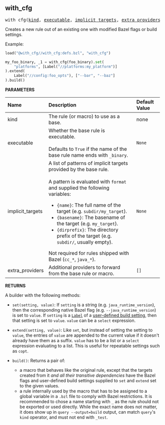 <!-- Generated with Stardoc: http://skydoc.bazel.build -->



<a id="with_cfg"></a>

## with_cfg

<pre>
with_cfg(<a href="#with_cfg-kind">kind</a>, <a href="#with_cfg-executable">executable</a>, <a href="#with_cfg-implicit_targets">implicit_targets</a>, <a href="#with_cfg-extra_providers">extra_providers</a>)
</pre>

Creates a new rule out of an existing one with modified Bazel flags or build settings.

Example:
```python
load("@with_cfg//with_cfg:defs.bzl", "with_cfg")

my_foo_binary, _1 = with_cfg(foo_binary).set(
    "platforms", [Label("//platforms:my_platform")]
).extend(
    Label("//config:foo_opts"), ["--bar", "--baz"]
).build()
```


**PARAMETERS**


| Name  | Description | Default Value |
| :------------- | :------------- | :------------- |
| <a id="with_cfg-kind"></a>kind |  The rule (or macro) to use as a base.   |  none |
| <a id="with_cfg-executable"></a>executable |  Whether the base rule is executable.<br><br>Defaults to `True` if the name of the base rule name ends with `_binary`.   |  `None` |
| <a id="with_cfg-implicit_targets"></a>implicit_targets |  A list of patterns of implicit targets provided by the base rule.<br><br>A pattern is evaluated with `format` and supplied the following variables: <ul>   <li>`{name}`: The full name of the target (e.g. `subdir/my_target`).   <li>`{basename}`: The basename of the target (e.g. `my_target`).   <li>`{dirprefix}`: The directory prefix of the target (e.g. `subdir/`, usually empty). </ul> Not required for rules shipped with Bazel (`cc_*`, `java_*`).   |  `None` |
| <a id="with_cfg-extra_providers"></a>extra_providers |  Additional providers to forward from the base rule or macro.   |  `[]` |

**RETURNS**

A builder with the following methods:

* `set(setting, value)`: If `setting` is a string (e.g. `java_runtime_version`), then the
  corresponding native Bazel flag (e.g. `--java_runtime_version`) is set to `value`. If
  `setting` is a [`Label`](https://bazel.build/rules/lib/builtins/Label) of a [user-defined
  build setting](https://bazel.build/extending/config#user-defined-build-settings), then that
  setting is set to `value`. `value` can be a `select` expression.
* `extend(setting, value)`: Like `set`, but instead of setting the setting to `value`, the
  entries of `value` are appended to the current value if it doesn't already have them as a
  suffix. `value` has to be a list or a `select` expression evaluating to a list. This is
  useful for repeatable settings such as `copt`.
* `build()`: Returns a pair of:

  * a macro that behaves like the original rule, except that the targets created from it *and
    all their transitive dependencies* have the Bazel flags and user-defined build settings
    supplied to `set` and `extend` set to the given values.
  * a rule internally used by the macro that has to be assigned to a global variable in a
    `.bzl` file to comply with Bazel restrictions. It is recommended to chose a name starting
    with `_` as the rule should not be exported or used directly. While the exact name does
    not matter, it does show up in `query --output=build` output, can match `query`'s `kind`
    operator, and must not end with `_test`.


